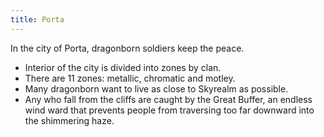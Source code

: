 ```yaml
---
title: Porta
---
```


In the city of Porta, dragonborn soldiers keep the peace.

* Interior of the city is divided into zones by clan.
* There are 11 zones: metallic, chromatic and motley.
* Many dragonborn want to live as close to Skyrealm as possible.
* Any who fall from the cliffs are caught by the Great Buffer, an endless wind ward that prevents people from traversing too far downward into the shimmering haze.
